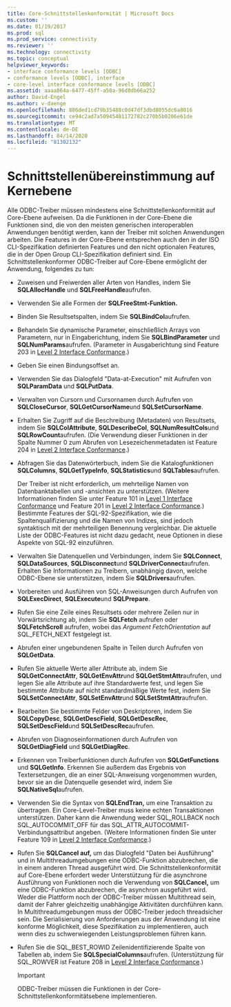 ```yaml
---
title: Core-Schnittstellenkonformität | Microsoft Docs
ms.custom: ''
ms.date: 01/19/2017
ms.prod: sql
ms.prod_service: connectivity
ms.reviewer: ''
ms.technology: connectivity
ms.topic: conceptual
helpviewer_keywords:
- interface conformance levels [ODBC]
- conformance levels [ODBC], interface
- core-level interface conformance levels [ODBC]
ms.assetid: aaaa864a-6477-45ff-a50a-96d8db66a252
author: David-Engel
ms.author: v-daenge
ms.openlocfilehash: 886ded1cd79b35488c0d47df3dbd8055dc6a8016
ms.sourcegitcommit: ce94c2ad7a50945481172782c270b5b0206e61de
ms.translationtype: MT
ms.contentlocale: de-DE
ms.lasthandoff: 04/14/2020
ms.locfileid: "81302132"
---
```

# <a name="core-interface-conformance"></a>Schnittstellenübereinstimmung auf Kernebene
Alle ODBC-Treiber müssen mindestens eine Schnittstellenkonformität auf Core-Ebene aufweisen. Da die Funktionen in der Core-Ebene die Funktionen sind, die von den meisten generischen interoperablen Anwendungen benötigt werden, kann der Treiber mit solchen Anwendungen arbeiten. Die Features in der Core-Ebene entsprechen auch den in der ISO CLI-Spezifikation definierten Features und den nicht optionalen Features, die in der Open Group CLI-Spezifikation definiert sind. Ein Schnittstellenkonformer ODBC-Treiber auf Core-Ebene ermöglicht der Anwendung, folgendes zu tun:  
  
-   Zuweisen und Freiwerden aller Arten von Handles, indem Sie **SQLAllocHandle** und **SQLFreeHandle**aufrufen.  
  
-   Verwenden Sie alle Formen der **SQLFreeStmt-Funktion.**  
  
-   Binden Sie Resultsetspalten, indem Sie **SQLBindCol**aufrufen.  
  
-   Behandeln Sie dynamische Parameter, einschließlich Arrays von Parametern, nur in Eingaberichtung, indem Sie **SQLBindParameter** und **SQLNumParams**aufrufen. (Parameter in Ausgaberichtung sind Feature 203 in [Level 2 Interface Conformance](../../../odbc/reference/develop-app/level-2-interface-conformance.md).)  
  
-   Geben Sie einen Bindungsoffset an.  
  
-   Verwenden Sie das Dialogfeld "Data-at-Execution" mit Aufrufen von **SQLParamData** und **SQLPutData**.  
  
-   Verwalten von Cursorn und Cursornamen durch Aufrufen von **SQLCloseCursor**, **SQLGetCursorName**und **SQLSetCursorName**.  
  
-   Erhalten Sie Zugriff auf die Beschreibung (Metadaten) von Resultsets, indem Sie **SQLColAttribute**, **SQLDescribeCol**, **SQLNumResultCols**und **SQLRowCount**aufrufen. (Die Verwendung dieser Funktionen in der Spalte Nummer 0 zum Abrufen von Lesezeichenmetadaten ist Feature 204 in [Level 2 Interface Conformance](../../../odbc/reference/develop-app/level-2-interface-conformance.md).)  
  
-   Abfragen Sie das Datenwörterbuch, indem Sie die Katalogfunktionen **SQLColumns**, **SQLGetTypeInfo**, **SQLStatistics**und **SQLTables**aufrufen.  
  
     Der Treiber ist nicht erforderlich, um mehrteilige Namen von Datenbanktabellen und -ansichten zu unterstützen. (Weitere Informationen finden Sie unter Feature 101 in [Level 1 Interface Conformance](../../../odbc/reference/develop-app/level-1-interface-conformance.md) und Feature 201 in [Level 2 Interface Conformance](../../../odbc/reference/develop-app/level-2-interface-conformance.md).) Bestimmte Features der SQL-92-Spezifikation, wie die Spaltenqualifizierung und die Namen von Indizes, sind jedoch syntaktisch mit der mehrteiligen Benennung vergleichbar. Die aktuelle Liste der ODBC-Features ist nicht dazu gedacht, neue Optionen in diese Aspekte von SQL-92 einzuführen.  
  
-   Verwalten Sie Datenquellen und Verbindungen, indem Sie **SQLConnect**, **SQLDataSources**, **SQLDisconnect**und **SQLDriverConnect**aufrufen. Erhalten Sie Informationen zu Treibern, unabhängig davon, welche ODBC-Ebene sie unterstützen, indem Sie **SQLDrivers**aufrufen.  
  
-   Vorbereiten und Ausführen von SQL-Anweisungen durch Aufrufen von **SQLExecDirect**, **SQLExecute**und **SQLPrepare**.  
  
-   Rufen Sie eine Zeile eines Resultsets oder mehrere Zeilen nur in Vorwärtsrichtung ab, indem Sie **SQLFetch** aufrufen oder **SQLFetchScroll** aufrufen, wobei das *Argument FetchOrientation* auf SQL_FETCH_NEXT festgelegt ist.  
  
-   Abrufen einer ungebundenen Spalte in Teilen durch Aufrufen von **SQLGetData**.  
  
-   Rufen Sie aktuelle Werte aller Attribute ab, indem Sie **SQLGetConnectAttr**, **SQLGetEnvAttr**und **SQLGetStmtAttr**aufrufen, und legen Sie alle Attribute auf ihre Standardwerte fest, und legen Sie bestimmte Attribute auf nicht standardmäßige Werte fest, indem Sie **SQLSetConnectAttr**, **SQLSetEnvAttr**und **SQLSetStmtAttr**aufrufen.  
  
-   Bearbeiten Sie bestimmte Felder von Deskriptoren, indem Sie **SQLCopyDesc**, **SQLGetDescField**, **SQLGetDescRec**, **SQLSetDescField**und **SQLSetDescRec**aufrufen.  
  
-   Abrufen von Diagnoseinformationen durch Aufrufen von **SQLGetDiagField** und **SQLGetDiagRec**.  
  
-   Erkennen von Treiberfunktionen durch Aufrufen von **SQLGetFunctions** und **SQLGetInfo**. Erkennen Sie außerdem das Ergebnis von Textersetzungen, die an einer SQL-Anweisung vorgenommen wurden, bevor sie an die Datenquelle gesendet wird, indem Sie **SQLNativeSql**aufrufen.  
  
-   Verwenden Sie die Syntax von **SQLEndTran,** um eine Transaktion zu übertragen. Ein Core-Level-Treiber muss keine echten Transaktionen unterstützen. Daher kann die Anwendung weder SQL_ROLLBACK noch SQL_AUTOCOMMIT_OFF für das SQL_ATTR_AUTOCOMMIT-Verbindungsattribut angeben. (Weitere Informationen finden Sie unter Feature 109 in [Level 2 Interface Conformance](../../../odbc/reference/develop-app/level-2-interface-conformance.md).)  
  
-   Rufen Sie **SQLCancel auf,** um das Dialogfeld "Daten bei Ausführung" und in Multithreadumgebungen eine ODBC-Funktion abzubrechen, die in einem anderen Thread ausgeführt wird. Die Schnittstellenkonformität auf Core-Ebene erfordert weder Unterstützung für die asynchrone Ausführung von Funktionen noch die Verwendung von **SQLCancel,** um eine ODBC-Funktion abzubrechen, die asynchron ausgeführt wird. Weder die Plattform noch der ODBC-Treiber müssen Multithread sein, damit der Fahrer gleichzeitig unabhängige Aktivitäten durchführen kann. In Multithreadumgebungen muss der ODBC-Treiber jedoch threadsicher sein. Die Serialisierung von Anforderungen aus der Anwendung ist eine konforme Möglichkeit, diese Spezifikation zu implementieren, auch wenn dies zu schwerwiegenden Leistungsproblemen führen kann.  
  
-   Rufen Sie die SQL_BEST_ROWID Zeilenidentifizierende Spalte von Tabellen ab, indem Sie **SQLSpecialColumns**aufrufen. (Unterstützung für SQL_ROWVER ist Feature 208 in [Level 2 Interface Conformance](../../../odbc/reference/develop-app/level-2-interface-conformance.md).)  
  
    > [!IMPORTANT]  
    >  ODBC-Treiber müssen die Funktionen in der Core-Schnittstellenkonformitätsebene implementieren.
